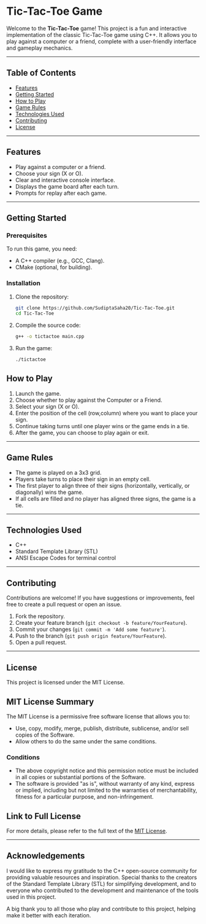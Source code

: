 # Tic-Tac-Toe Game

Welcome to the **Tic-Tac-Toe** game! This project is a fun and interactive implementation of the classic Tic-Tac-Toe game using C++. It allows you to play against a computer or a friend, complete with a user-friendly interface and gameplay mechanics.

---

## Table of Contents
- [Features](#features)
- [Getting Started](#getting-started)
- [How to Play](#how-to-play)
- [Game Rules](#game-rules)
- [Technologies Used](#technologies-used)
- [Contributing](#contributing)
- [License](#license)

---

## Features

- Play against a computer or a friend.
- Choose your sign (X or O).
- Clear and interactive console interface.
- Displays the game board after each turn.
- Prompts for replay after each game.

---

## Getting Started

### Prerequisites

To run this game, you need:
- A C++ compiler (e.g., GCC, Clang).
- CMake (optional, for building).

### Installation

1. Clone the repository:

   ```bash
   git clone https://github.com/SudiptaSaha20/Tic-Tac-Toe.git
   cd Tic-Tac-Toe
2. Compile the source code:

   ```bash
   g++ -o tictactoe main.cpp
3. Run the game:

   ```bash
   ./tictactoe

## How to Play

1. Launch the game.
2. Choose whether to play against the Computer or a Friend.
3. Select your sign (X or O).
4. Enter the position of the cell (row,column) where you want to place your sign.
5. Continue taking turns until one player wins or the game ends in a tie.
6. After the game, you can choose to play again or exit.

---

## Game Rules

- The game is played on a 3x3 grid.
- Players take turns to place their sign in an empty cell.
- The first player to align three of their signs (horizontally, vertically, or diagonally) wins the game.
- If all cells are filled and no player has aligned three signs, the game is a tie.

---

## Technologies Used

- C++
- Standard Template Library (STL)
- ANSI Escape Codes for terminal control

---

## Contributing

Contributions are welcome! If you have suggestions or improvements, feel free to create a pull request or open an issue.

1. Fork the repository.
2. Create your feature branch (`git checkout -b feature/YourFeature`).
3. Commit your changes (`git commit -m 'Add some feature'`).
4. Push to the branch (`git push origin feature/YourFeature`).
5. Open a pull request.

---

## License

This project is licensed under the MIT License.

## MIT License Summary

The MIT License is a permissive free software license that allows you to:

- Use, copy, modify, merge, publish, distribute, sublicense, and/or sell copies of the Software.
- Allow others to do the same under the same conditions.

### Conditions

- The above copyright notice and this permission notice must be included in all copies or substantial portions of the Software.
- The software is provided "as is", without warranty of any kind, express or implied, including but not limited to the warranties of merchantability, fitness for a particular purpose, and non-infringement.

## Link to Full License

For more details, please refer to the full text of the [MIT License](https://github.com/SudiptaSaha20/Tic-Tac-Toe/blob/main/LICENSE).


---

## Acknowledgements

I would like to express my gratitude to the C++ open-source community for providing valuable resources and inspiration. Special thanks to the creators of the Standard Template Library (STL) for simplifying development, and to everyone who contributed to the development and maintenance of the tools used in this project.

A big thank you to all those who play and contribute to this project, helping make it better with each iteration.